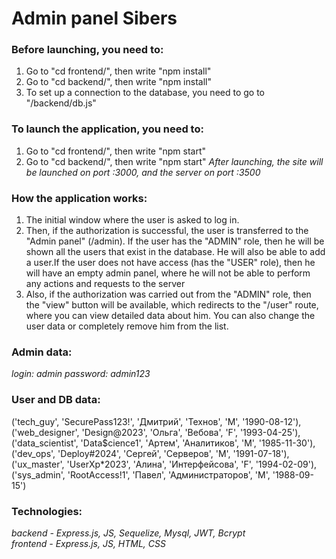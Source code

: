 # Admin panel Sibers

### Before launching, you need to:
1. Go to "cd frontend/", then write "npm install"
2. Go to "cd backend/", then write "npm install"
3. To set up a connection to the database, you need to go to "/backend/db.js"

### To launch the application, you need to:
1. Go to "cd frontend/", then write "npm start"
2. Go to "cd backend/", then write "npm start"
_After launching, the site will be launched on port :3000, and the server on port :3500_

 

### How the application works:
1. The initial window where the user is asked to log in.
2. Then, if the authorization is successful, the user is transferred to the "Admin panel" (/admin). If the user has the "ADMIN" role, then he will be shown all the users that exist in the database. He will also be able to add a user.If the user does not have access (has the "USER" role), then he will have an empty admin panel, where he will not be able to perform any actions and requests to the server
3. Also, if the authorization was carried out from the "ADMIN" role, then the "view" button will be available, which redirects to the "/user" route, where you can view detailed data about him. You can also change the user data or completely remove him from the list.

### Admin data:
_login: admin_
_password: admin123_

### User and DB data:
('tech_guy', 'SecurePass123!', 'Дмитрий', 'Технов', 'M', '1990-08-12'),  
('web_designer', 'Design@2023', 'Ольга', 'Вебова', 'F', '1993-04-25'),  
('data_scientist', 'Data$cience1', 'Артем', 'Аналитиков', 'M', '1985-11-30'),  
('dev_ops', 'Deploy#2024', 'Сергей', 'Серверов', 'M', '1991-07-18'),  
('ux_master', 'UserXp*2023', 'Алина', 'Интерфейсова', 'F', '1994-02-09'),  
('sys_admin', 'RootAccess!1', 'Павел', 'Администраторов', 'M', '1988-09-15')  

### Technologies:
_backend - Express.js, JS, Sequelize, Mysql, JWT, Bcrypt_  
_frontend - Express.js, JS, HTML, CSS_  
